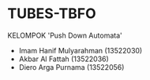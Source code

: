 # TUBES-TBFO
KELOMPOK 'Push Down Automata'
- Imam Hanif Mulyarahman (13522030)
- Akbar Al Fattah (13522036)
- Diero Arga Purnama (13522056)
